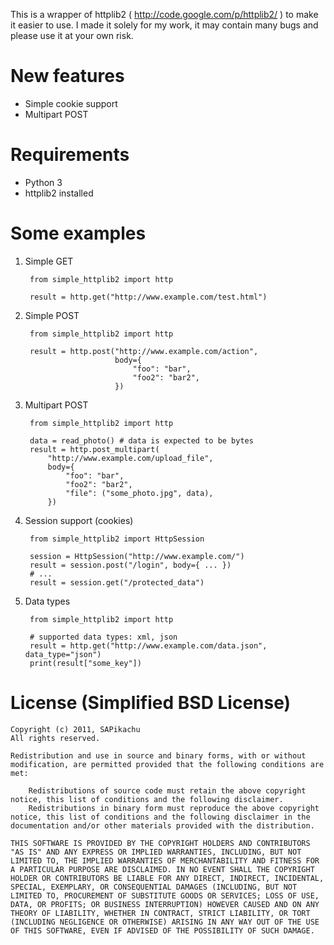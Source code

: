 This is a wrapper of httplib2 ( http://code.google.com/p/httplib2/ ) to make it easier to use. I made it solely for my work, it may contain many bugs and please use it at your own risk.

# New features

* Simple cookie support
* Multipart POST

# Requirements

* Python 3
* httplib2 installed

# Some examples

1. Simple GET

        from simple_httplib2 import http
        
        result = http.get("http://www.example.com/test.html")

2. Simple POST

        from simple_httplib2 import http
        
        result = http.post("http://www.example.com/action", 
                           body={
                               "foo": "bar",
                               "foo2": "bar2",
                           })

3. Multipart POST

        from simple_httplib2 import http
        
        data = read_photo() # data is expected to be bytes
        result = http.post_multipart(
            "http://www.example.com/upload_file", 
            body={
                "foo": "bar",
                "foo2": "bar2",
                "file": ("some_photo.jpg", data),
            })

4. Session support (cookies)

        from simple_httplib2 import HttpSession
        
        session = HttpSession("http://www.example.com/")
        result = session.post("/login", body={ ... })
        # ...
        result = session.get("/protected_data")

5. Data types

        from simple_httplib2 import http
        
        # supported data types: xml, json
        result = http.get("http://www.example.com/data.json", data_type="json")
        print(result["some_key"])

# License (Simplified BSD License)
    
    Copyright (c) 2011, SAPikachu
    All rights reserved.
    
    Redistribution and use in source and binary forms, with or without modification, are permitted provided that the following conditions are met:
    
        Redistributions of source code must retain the above copyright notice, this list of conditions and the following disclaimer.
        Redistributions in binary form must reproduce the above copyright notice, this list of conditions and the following disclaimer in the documentation and/or other materials provided with the distribution.
    
    THIS SOFTWARE IS PROVIDED BY THE COPYRIGHT HOLDERS AND CONTRIBUTORS "AS IS" AND ANY EXPRESS OR IMPLIED WARRANTIES, INCLUDING, BUT NOT LIMITED TO, THE IMPLIED WARRANTIES OF MERCHANTABILITY AND FITNESS FOR A PARTICULAR PURPOSE ARE DISCLAIMED. IN NO EVENT SHALL THE COPYRIGHT HOLDER OR CONTRIBUTORS BE LIABLE FOR ANY DIRECT, INDIRECT, INCIDENTAL, SPECIAL, EXEMPLARY, OR CONSEQUENTIAL DAMAGES (INCLUDING, BUT NOT LIMITED TO, PROCUREMENT OF SUBSTITUTE GOODS OR SERVICES; LOSS OF USE, DATA, OR PROFITS; OR BUSINESS INTERRUPTION) HOWEVER CAUSED AND ON ANY THEORY OF LIABILITY, WHETHER IN CONTRACT, STRICT LIABILITY, OR TORT (INCLUDING NEGLIGENCE OR OTHERWISE) ARISING IN ANY WAY OUT OF THE USE OF THIS SOFTWARE, EVEN IF ADVISED OF THE POSSIBILITY OF SUCH DAMAGE.
